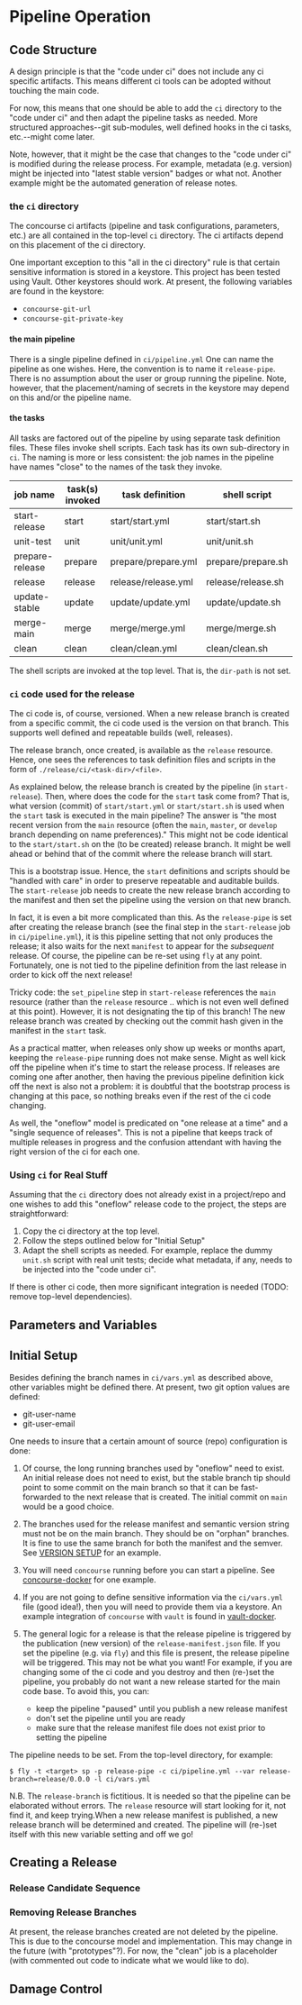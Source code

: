 # Pipeline Operation

## Code Structure

A design principle is that the "code under ci" does not include any ci specific artifacts.
This means different ci tools can be adopted without touching the main code.

For now, this means that one should be able to add the `ci` directory to the "code under ci" and then adapt the pipeline tasks as needed.  More structured approaches--git sub-modules, well defined hooks in the ci tasks, etc.--might come later.

Note, however, that it might be the case that changes to the "code under ci" is modified
during the release process.  For example, metadata (e.g. version) might be injected into "latest stable version" badges or what not.  Another example might be the automated generation of
release notes.

### the `ci` directory

The concourse ci artifacts (pipeline and task configurations, parameters, etc.) are all
contained in the top-level `ci` directory.  The ci artifacts depend on this placement
of the ci directory.

One important exception to this "all in the ci directory" rule is that certain sensitive information is stored in a keystore.  This project has been tested using Vault.  Other keystores should work.  At present, the following variables are found in the keystore:

-  `concourse-git-url`
-  `concourse-git-private-key`

#### the main pipeline

There is a single pipeline defined in `ci/pipeline.yml`  One can name the pipeline as
one wishes.  Here, the convention is to name it `release-pipe`.  There is no assumption
about the user or group running the pipeline.  Note, however, that the placement/naming
of secrets in the keystore may depend on this and/or the pipeline name.

#### the tasks

All tasks are factored out of the pipeline by using separate task definition files.  These
files invoke shell scripts.  Each task has its own sub-directory in `ci`.  The naming is
more or less consistent: the job names in the pipeline have names "close" to the
names of the task they invoke.

|job name|task(s) invoked|task definition|shell script|
--- | --- | --- | ---
start-release | start | start/start.yml | start/start.sh
unit-test | unit | unit/unit.yml | unit/unit.sh
prepare-release | prepare | prepare/prepare.yml | prepare/prepare.sh
release | release | release/release.yml | release/release.sh
update-stable | update | update/update.yml | update/update.sh
merge-main | merge | merge/merge.yml | merge/merge.sh
clean | clean | clean/clean.yml | clean/clean.sh

The shell scripts are invoked at the top level.  That is, the `dir-path` is not set.

### `ci` code used for the release

The ci code is, of course, versioned.  When a new release branch is created from
a specific commit, the ci code used is the version on that branch.  This supports well
defined and repeatable builds (well, releases).

The release branch, once created, is available as the `release` resource. Hence, one
sees the references to task definition files and scripts in the form of
`./release/ci/<task-dir>/<file>`.

As explained below, the release branch is created by the pipeline (in `start-release`).
Then, where does the code for the `start` task come from?  That is, what version (commit) of
`start/start.yml` or `start/start.sh` is
used when the `start` task is executed in the main pipeline?
The answer is "the most recent version from the `main` resource (often the `main`, `master`, or
`develop` branch depending on name preferences)."  This might not be code identical
to the `start/start.sh` on the (to be created) release branch.  It might be well ahead
or behind that of the commit where the release branch will start.

This is a bootstrap issue.  Hence, the `start` definitions and scripts should be
"handled with care" in order to preserve repeatable and auditable builds.  The `start-release` job needs
to create the new release branch according to the manifest and then set the pipeline
using the version on that new branch.

In fact, it is even a bit more complicated than this. As the `release-pipe` is
set after creating the release branch (see the final step in the `start-release`
job in `ci/pipeline.yml`), it is this pipeline setting that not only produces the release;
it also waits for the next `manifest` to appear for the *subsequent* release.  Of course,
the pipeline can be re-set using `fly` at any point.  Fortunately, one is not
tied to the pipeline definition from the last release in order to kick off the
next release!

Tricky code: the `set_pipeline` step in `start-release` references the `main` resource
(rather than the `release` resource .. which is not even well defined at this point).
However, it is not designating the tip of this branch!  The new release branch was
created by checking out the commit hash given in the manifest in the `start` task.

As a practical matter, when releases only show up weeks or months apart, keeping
the `release-pipe` running does not make sense.  Might as well kick off the
pipeline when it's time to start the release process.  If releases are coming
one after another, then having the previous pipeline definition kick off the
next is also not a problem: it is doubtful that the bootstrap process is changing
at this pace, so nothing breaks even if the rest of the ci code changing.

As well, the "oneflow" model is predicated on "one release at a time" and a "single sequence of releases".  This is not a pipeline that keeps track of multiple releases
in progress and the
confusion attendant with having the right version of the ci for each one.

### Using `ci` for Real Stuff

Assuming that the `ci` directory does not already exist in a project/repo and
one wishes to add this "oneflow" release code to the project, the steps are
straightforward:

1.  Copy the ci directory at the top level.
2.  Follow the steps outlined below for "Initial Setup"
3.  Adapt the shell scripts as needed.  For example, replace the dummy `unit.sh` script
with real unit tests; decide what metadata, if any, needs to be injected
into the "code under ci".

If there is other ci code, then more significant integration is needed (TODO: remove top-level dependencies).

## Parameters and Variables

## Initial Setup

Besides defining the branch names in `ci/vars.yml` as described above, other
variables might be defined there.  At present, two git option values are defined:

-  git-user-name
-  git-user-email

One
needs to insure that a certain amount of source (repo) configuration
is done:

1.  Of course, the long running branches used by "oneflow" need to exist.
An initial
release does not need to exist, but the stable branch tip should
point to some commit on the main branch so that it can be fast-forwarded
to the next release that is created.  The initial commit on `main` would
be a good choice.

2.  The branches used for the release manifest and semantic version string
must not be on the main branch.  They should be on "orphan" branches.  It
is fine to use the same branch for both the manifest and the semver.  See
[VERSION SETUP](./VERSION_SETUP.md) for an example.

3.  You will need `concourse` running before you can start a pipeline. See
[concourse-docker](https://github.com/ranger6/concourse-docker) for one
example.

4.  If you are not going to define sensitive information via the `ci/vars.yml` file
(good idea!), then you will need to provide them via a keystore.  An example
integration of `concourse` with `vault` is found in [vault-docker](https://github.com/ranger6/vault-docker).

5.  The general logic for a release is that the release pipeline is triggered by
the publication (new version) of the `release-manifest.json` file.  If you set
the pipeline (e.g. via `fly`) and this file is present, the release pipeline
will be triggered.  This may not be what you want!  For example, if you are
changing some of the ci code and you destroy and then (re-)set the pipeline, you
probably do not want a new release started for the main code base.  To avoid
this, you can:

    - keep the pipeline "paused" until you publish a new release manifest
    - don't set the pipeline until you are ready
    - make sure that the release manifest file does not exist prior to setting the pipeline

The pipeline needs to be set. From the top-level directory, for example:

```
$ fly -t <target> sp -p release-pipe -c ci/pipeline.yml --var release-branch=release/0.0.0 -l ci/vars.yml
```

N.B. The `release-branch` is fictitious.  It is needed so that the pipeline can be elaborated
without errors.  The `release` resource will start looking for it, not find it, and keep trying.When a new release manifest is published, a new release branch will be determined and created.
The pipeline will (re-)set itself with this new variable setting and off we go!

## Creating a Release

### Release Candidate Sequence

### Removing Release Branches

At present, the release branches created are not deleted by the pipeline.  This is
due to the concourse model and implementation.  This may change in the future (with
"prototypes"?).  For now, the "clean" job is a placeholder (with commented out code
to indicate what we would like to do).

## Damage Control


